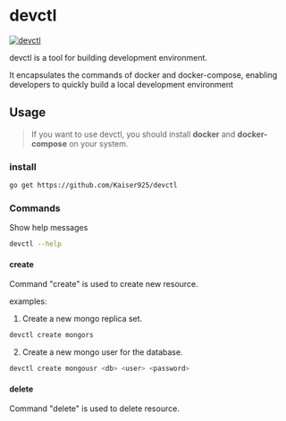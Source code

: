 # devctl

[![devctl](https://github.com/Kaiser925/devctl/workflows/devctl/badge.svg)](https://github.com/Kaiser925/devctl/actions)

devctl is a tool for building development environment.

It encapsulates the commands of docker and docker-compose, enabling developers to quickly build a local development environment

## Usage

> If you want to use devctl, you should install **docker** and **docker-compose** on your system. 

### install

```bash
go get https://github.com/Kaiser925/devctl
```

### Commands

Show help messages

```bash
devctl --help
```

#### create

Command "create" is used to create new resource.

examples:

1. Create a new mongo replica set.

```bash
devctl create mongors
```

2. Create a new mongo user for the database.

```bash
devctl create mongousr <db> <user> <password>
```

#### delete

Command "delete" is used to delete resource.
